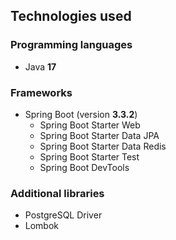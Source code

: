 ## Technologies used

### Programming languages
- Java **17**

### Frameworks
- Spring Boot  (version **3.3.2**)
  - Spring Boot Starter Web
  - Spring Boot Starter Data JPA
  - Spring Boot Starter Data Redis
  - Spring Boot Starter Test
  - Spring Boot DevTools
 
### Additional libraries
- PostgreSQL Driver
- Lombok

